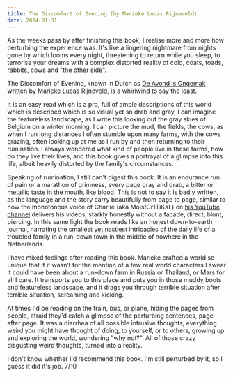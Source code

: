 ```yaml
---
title: The Discomfort of Evening (by Marieke Lucas Rijneveld)
date: 2024-01-31
---
```


As the weeks pass by after finishing this book, I realise more and more how perturbing the experience was. It's like a lingering nightmare from nights gone by which looms every night, threatening to return while you sleep, to terrorise your dreams with a complex distorted reality of cold, coats, toads, rabbits, cows and "the other side".

The Discomfort of Evening, known in Dutch as [De Avond is Ongemak](https://www.standaardboekhandel.be/p/de-avond-is-ongemak-9789025475321) written by Marieke Lucas Rijneveld, is a whirlwind to say the least.

It is an easy read which is a pro, full of ample descriptions of this world which is described which is so visual yet so drab and gray, I can imagine the featureless landscape, as I write this looking out the gray skies of Belgium on a winter morning. I can picture the mud, the fields, the cows, as when I run long distances I often stumble upon many farms, with the cows grazing, often looking up at me as I run by and then returning to their rumination. I always wondered what kind of people live in these farms, how do they live their lives, and this book gives a portrayal of a glimpse into this life, albeit heavily distorted by the family's circumstances.

Speaking of rumination, I still can't digest this book. It is an endurance run of pain or a marathon of grimness, every page gray and drab, a bitter or metallic taste in the mouth, like blood. This is not to say it is badly written, as the language and the story carry beautifully from page to page, similar to how the monotonous voice of Charlie (aka MoistCr1TiKaL) on [his YouTube channel](https://www.youtube.com/penguinz0) delivers his videos, starkly honestly without a facade, direct, blunt, piercing. In this same light the book reads like an honest down-to-earth journal, narrating the smallest yet nastiest intricacies of the daily life of a troubled family in a run-down town in the middle of nowhere in the Netherlands.

I have mixed feelings after reading this book. Marieke crafted a world so unique that if it wasn’t for the mention of a few real world characters I swear it could have been about a run-down farm in Russia or Thailand, or Mars for all I care. It transports you to this place and puts you in those muddy boots and featureless landscape, and it drags you through terrible situation after terrible situation, screaming and kicking.

At times I'd be reading on the train, bus, or plane, hiding the pages from people, afraid they'd catch a glimpse of the perturbing sentences, page after page. It was a diarrhea of all possible intrusive thoughts, everything weird you might have thought of doing, to yourself, or to others, growing up and exploring the world, wondering "why not?". All of those crazy disgusting weird thoughts, turned into a reality.

I don't know whether I'd recommend this book. I'm still perturbed by it, so I guess it did it's job. 7/10
